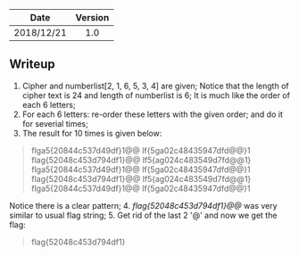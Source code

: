 |Date|Version|
|:-:|:-:|
|2018/12/21|1.0|

## Writeup
1. Cipher and numberlist[2, 1, 6, 5, 3, 4] are given; Notice that the length of cipher text is 24 and length of numberlist is 6; It is much like the order of each 6 letters;
2. For each 6 letters: re-order these letters with the given order; and do it for severial times;
3. The result for 10 times is given below:
>flga5{20844c537d49df}1@@
lf{5ga02c48435947dfd@@}1
flag{52048c453d794df1}@@
lf5{ag024c483549d7fd@@1}
flga5{20844c537d49df}1@@
lf{5ga02c48435947dfd@@}1
flag{52048c453d794df1}@@
lf5{ag024c483549d7fd@@1}
flga5{20844c537d49df}1@@
lf{5ga02c48435947dfd@@}1

Notice there is a clear pattern;
4. *flag{52048c453d794df1}@@* was very similar to usual flag string;
5. Get rid of the last 2 '@' and now we get the flag:
>flag{52048c453d794df1}